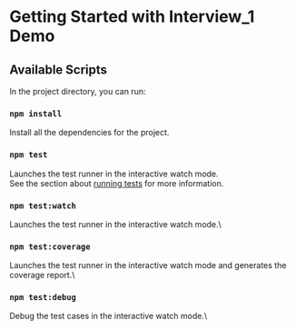 # Getting Started with Interview_1 Demo

## Available Scripts

In the project directory, you can run:

### `npm install`

Install all the dependencies for the project.

### `npm test`

Launches the test runner in the interactive watch mode.\
See the section about [running tests](https://facebook.github.io/create-react-app/docs/running-tests) for more information.

### `npm test:watch`

Launches the test runner in the interactive watch mode.\

### `npm test:coverage`

Launches the test runner in the interactive watch mode and generates the coverage report.\

### `npm test:debug`

Debug the test cases in the interactive watch mode.\